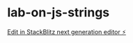 # lab-on-js-strings

[Edit in StackBlitz next generation editor ⚡️](https://stackblitz.com/~/github.com/raniyaptla/lab-on-js-strings)